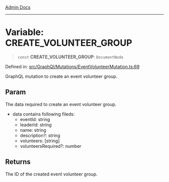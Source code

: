 [Admin Docs](/)

---

# Variable: CREATE_VOLUNTEER_GROUP

> `const` **CREATE_VOLUNTEER_GROUP**: `DocumentNode`

Defined in: [src/GraphQl/Mutations/EventVolunteerMutation.ts:69](https://github.com/PalisadoesFoundation/talawa-admin/blob/main/src/GraphQl/Mutations/EventVolunteerMutation.ts#L69)

GraphQL mutation to create an event volunteer group.

## Param

The data required to create an event volunteer group.

- data contains following fileds:
  - eventId: string
  - leaderId: string
  - name: string
  - description?: string
  - volunteers: [string]
  - volunteersRequired?: number

## Returns

The ID of the created event volunteer group.
